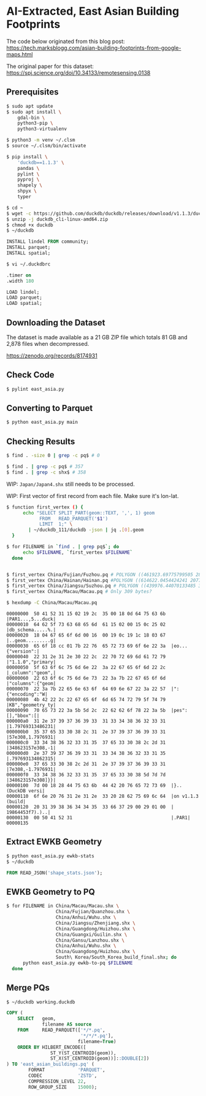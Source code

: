 # AI-Extracted, East Asian Building Footprints

The code below originated from this blog post: https://tech.marksblogg.com/asian-building-footprints-from-google-maps.html

The original paper for this dataset: https://spj.science.org/doi/10.34133/remotesensing.0138

## Prerequisites

```bash
$ sudo apt update
$ sudo apt install \
    gdal-bin \
    python3-pip \
    python3-virtualenv

$ python3 -m venv ~/.clsm
$ source ~/.clsm/bin/activate

$ pip install \
    'duckdb==1.1.3' \
    pandas \
    pylint \
    pyproj \
    shapely \
    shpyx \
    typer
```

```bash
$ cd ~
$ wget -c https://github.com/duckdb/duckdb/releases/download/v1.1.3/duckdb_cli-linux-amd64.zip
$ unzip -j duckdb_cli-linux-amd64.zip
$ chmod +x duckdb
$ ~/duckdb
```

```sql
INSTALL lindel FROM community;
INSTALL parquet;
INSTALL spatial;
```

```bash
$ vi ~/.duckdbrc
```

```sql
.timer on
.width 180

LOAD lindel;
LOAD parquet;
LOAD spatial;
```

## Downloading the Dataset

The dataset is made available as a 21 GB ZIP file which totals 81 GB and 2,878 files when decompressed.

https://zenodo.org/records/8174931

## Check Code

```bash
$ pylint east_asia.py
```

## Converting to Parquet

```bash
$ python east_asia.py main
```

## Checking Results

```bash
$ find . -size 0 | grep -c pq$ # 0

$ find . | grep -c pq$ # 357
$ find . | grep -c shx$ # 358
```

WIP: ``Japan/Japan4.shx`` still needs to be processed.

WIP: First vector of first record from each file. Make sure it's lon-lat.

```bash
$ function first_vertex () {
      echo "SELECT SPLIT_PART(geom::TEXT, ',', 1) geom
            FROM   READ_PARQUET('$1')
            LIMIT  1;" \
        | ~/duckdb_111/duckdb -json | jq .[0].geom
  }

$ for FILENAME in `find . | grep pq$`; do
      echo $FILENAME, `first_vertex $FILENAME`
  done


$ first_vertex China/Fujian/Fuzhou.pq # POLYGON ((461923.69775799505 2848796.600784136
$ first_vertex China/Hainan/Hainan.pq #POLYGON ((614622.0454424241 2077452.740299601
$ first_vertex China/Jiangsu/Suzhou.pq # POLYGON ((439976.44070133485 3448981.960646557
$ first_vertex China/Macau/Macau.pq # Only 309 bytes?

$ hexdump -C China/Macau/Macau.pq
```

```
00000000  50 41 52 31 15 02 19 2c  35 00 18 0d 64 75 63 6b  |PAR1...,5...duck|
00000010  64 62 5f 73 63 68 65 6d  61 15 02 00 15 0c 25 02  |db_schema.....%.|
00000020  18 04 67 65 6f 6d 00 16  00 19 0c 19 1c 18 03 67  |..geom.........g|
00000030  65 6f 18 cc 01 7b 22 76  65 72 73 69 6f 6e 22 3a  |eo...{"version":|
00000040  22 31 2e 31 2e 30 22 2c  22 70 72 69 6d 61 72 79  |"1.1.0","primary|
00000050  5f 63 6f 6c 75 6d 6e 22  3a 22 67 65 6f 6d 22 2c  |_column":"geom",|
00000060  22 63 6f 6c 75 6d 6e 73  22 3a 7b 22 67 65 6f 6d  |"columns":{"geom|
00000070  22 3a 7b 22 65 6e 63 6f  64 69 6e 67 22 3a 22 57  |":{"encoding":"W|
00000080  4b 42 22 2c 22 67 65 6f  6d 65 74 72 79 5f 74 79  |KB","geometry_ty|
00000090  70 65 73 22 3a 5b 5d 2c  22 62 62 6f 78 22 3a 5b  |pes":[],"bbox":[|
000000a0  31 2e 37 39 37 36 39 33  31 33 34 38 36 32 33 31  |1.79769313486231|
000000b0  35 37 65 33 30 38 2c 31  2e 37 39 37 36 39 33 31  |57e308,1.7976931|
000000c0  33 34 38 36 32 33 31 35  37 65 33 30 38 2c 2d 31  |348623157e308,-1|
000000d0  2e 37 39 37 36 39 33 31  33 34 38 36 32 33 31 35  |.797693134862315|
000000e0  37 65 33 30 38 2c 2d 31  2e 37 39 37 36 39 33 31  |7e308,-1.7976931|
000000f0  33 34 38 36 32 33 31 35  37 65 33 30 38 5d 7d 7d  |348623157e308]}}|
00000100  7d 00 18 28 44 75 63 6b  44 42 20 76 65 72 73 69  |}..(DuckDB versi|
00000110  6f 6e 20 76 31 2e 31 2e  33 20 28 62 75 69 6c 64  |on v1.1.3 (build|
00000120  20 31 39 38 36 34 34 35  33 66 37 29 00 29 01 00  | 19864453f7).)..|
00000130  00 50 41 52 31                                    |.PAR1|
00000135
```



## Extract EWKB Geometry

```bash
$ python east_asia.py ewkb-stats
$ ~/duckdb
```

```sql
FROM READ_JSON('shape_stats.json');
```

## EWKB Geometry to PQ

```bash
$ for FILENAME in China/Macau/Macau.shx \
                  China/Fujian/Quanzhou.shx \
                  China/Anhui/Wuhu.shx \
                  China/Jiangsu/Zhenjiang.shx \
                  China/Guangdong/Huizhou.shx \
                  China/Guangxi/Guilin.shx \
                  China/Gansu/Lanzhou.shx \
                  China/Anhui/Wuhu.shx \
                  China/Guangdong/Huizhou.shx \
                  South\ Korea/South_Korea_build_final.shx; do
      python east_asia.py ewkb-to-pq $FILENAME
  done
```

## Merge PQs

```bash
$ ~/duckdb working.duckdb
```

```sql
COPY (
    SELECT   geom,
             filename AS source
    FROM     READ_PARQUET(['*/*.pq',
                           '*/*/*.pq'],
                          filename=True)
    ORDER BY HILBERT_ENCODE([
                ST_Y(ST_CENTROID(geom)),
                ST_X(ST_CENTROID(geom))]::DOUBLE[2])
) TO 'east_asian_buildings.pq' (
        FORMAT            'PARQUET',
        CODEC             'ZSTD',
        COMPRESSION_LEVEL 22,
        ROW_GROUP_SIZE    15000);
```